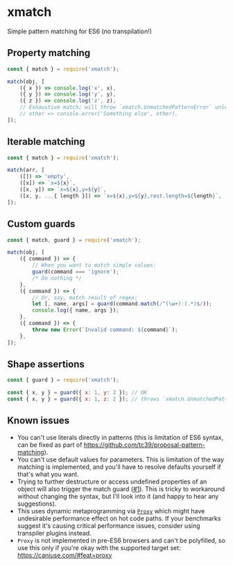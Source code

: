 # xmatch

Simple pattern matching for ES6 (no transpilation!)

## Property matching

```javascript
const { match } = require('xmatch');

match(obj, [
	({ x }) => console.log('x', x),
	({ y }) => console.log('y', y),
	({ z }) => console.log('z', z),
	// Exhaustive match; will throw `xmatch.UnmatchedPatternError` unless uncommented:
	// other => console.error('Something else', other),
]);
```

## Iterable matching

```javascript
const { match } = require('xmatch');

match(arr, [
	([]) => 'empty',
	([x]) => `x=${x}`,
	([x, y]) => `x=${x},y=${y}`,
	([x, y, ...{ length }]) => `x=${x},y=${y},rest.length=${length}`,
]);
```

## Custom guards

```javascript
const { match, guard } = require('xmatch');

match(obj, [
	({ command }) => {
		// When you want to match simple values:
		guard(command === 'ignore');
		/* Do nothing */
	},
	({ command }) => {
		// Or, say, match result of regex:
		let [, name, args] = guard(command.match(/^(\w+):(.*)$/));
		console.log({ name, args });
	},
	({ command }) => {
		throw new Error(`Invalid command: ${command}`);
	},
]);
```

## Shape assertions

```javascript
const { guard } = require('xmatch');

const { x, y } = guard({ x: 1, y: 2 }); // OK
const { x, y } = guard({ x: 1, z: 2 }); // throws `xmatch.UnmatchedPatternError`
```

## Known issues

*   You can't use literals directly in patterns (this is limitation of ES6 syntax, can be fixed as part of https://github.com/tc39/proposal-pattern-matching).
*   You can't use default values for parameters. This is limitation of the way matching is implemented, and you'll have to resolve defaults yourself if that's what you want.
*   Trying to further destructure or access undefined properties of an object will also trigger the match guard ([#1](https://github.com/RReverser/xmatch/issues/1)). This is tricky to workaround without changing the syntax, but I'll look into it (and happy to hear any suggestions).
*   This uses dynamic metaprogramming via [`Proxy`](https://developer.mozilla.org/en-US/docs/Web/JavaScript/Reference/Global_Objects/Proxy) which might have undesirable performance effect on hot code paths. If your benchmarks suggest it's causing critical performance issues, consider using transpiler plugins instead.
*   `Proxy` is not implemented in pre-ES6 browsers and can't be polyfilled, so use this only if you're okay with the supported target set: https://caniuse.com/#feat=proxy
